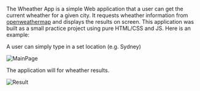 The Wheather App is a simple Web application that a user can get the current wheather for a given city.
It requests wheather information from [openweathermap](https://openweathermap.org/) and displays the results on screen.
This application was built as a small practice project using pure HTML/CSS and JS. Here is an example: 

A user can simply type in a set location (e.g. Sydney)

![MainPage](https://github.com/Franco-Diaz-Licham/WheatherApp/assets/138960498/31c83c56-599a-437c-9f93-6d2a5ab2cc3a)

The application will for wheather results. 

![Result](https://github.com/Franco-Diaz-Licham/WheatherApp/assets/138960498/20764668-707d-4ea2-8f5c-9124cf3f7e0c)
